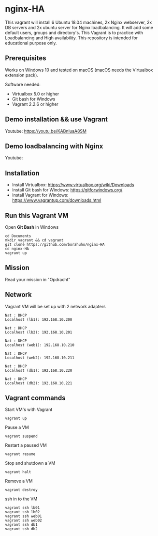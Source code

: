 # nginx-HA

This vagrant will install 6 Ubuntu 18.04 machines, 2x Nginx webserver, 2x DB servers and 2x ubuntu server for Nginx loadbalancing.
It will add some default users, groups and directory's.
This Vagrant is to practice with Loadbalancing and High availability.
This repository is intended for educational purpose only.


## Prerequisites

Works on Windows 10 and tested on macOS (macOS needs the Virtualbox extension pack).

Software needed:
* Virtualbox 5.0 or higher
* Git bash for Windows
* Vagrant 2.2.6 or higher


## Demo installation && use Vagrant

Youtube: https://youtu.be/KABnIuaA8SM


## Demo loadbalancing with Nginx

Youtube: 


## Installation

* Install Virtualbox: https://www.virtualbox.org/wiki/Downloads
* Install Git bash for Windows: https://gitforwindows.org/
* Install Vagrant for Windows: https://www.vagrantup.com/downloads.html

## Run this Vagrant VM
Open **Git Bash** in Windows
```
cd Documents
mkdir vagrant && cd vagrant
git clone https://github.com/borahuho/nginx-HA
cd nginx-HA
vagrant up
```
## Mission

Read your mission in "Opdracht"

## Network
Vagrant VM will be set up with 2 network adapters
```
Nat : DHCP
Localhost (lb1): 192.168.10.200

Nat : DHCP
Localhost (lb2): 192.168.10.201

Nat : DHCP
Localhost (web1): 192.168.10.210

Nat : DHCP
Localhost (web2): 192.168.10.211

Nat : DHCP
Localhost (db1): 192.168.10.220

Nat : DHCP
Localhost (db2): 192.168.10.221

```
## Vagrant commands
Start VM's with Vagrant
```
vagrant up
```
Pause a VM
```
vagrant suspend
```
Restart a paused VM
```
vagrant resume
```
Stop and shutdown a VM
```
vagrant halt
```
Remove a VM
```
vagrant destroy
```
ssh in to the VM
```
vagrant ssh lb01
vagrant ssh lb02
vagrant ssh web01
vagrant ssh web02
vagrant ssh db1
vagrant ssh db2
```

